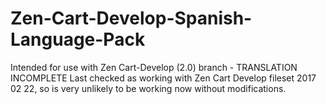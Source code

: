 # Zen-Cart-Develop-Spanish-Language-Pack
Intended for use with Zen Cart-Develop (2.0) branch - TRANSLATION INCOMPLETE
Last checked as working with Zen Cart Develop fileset 2017 02 22, so is very unlikely to be working now without modifications.
